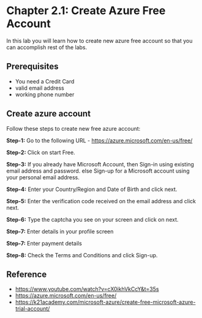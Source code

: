 # Chapter 2.1: Create Azure Free Account

In this lab you will learn how to create new azure free account so that you can accomplish rest of the labs.

## Prerequisites

- You need a Credit Card
- valid email address
- working phone number

## Create azure account

Follow these steps to create new free azure account:


**Step-1:** Go to the following URL - https://azure.microsoft.com/en-us/free/

**Step-2:** Click on start Free.

**Step-3:** If you already have Microsoft Account, then Sign-in using existing email address and password. else Sign-up for a Microsoft account using your personal email address.

**Step-4:** Enter your Country/Region and Date of Birth and click next.

**Step-5:** Enter the verification code received on the email address and click next.

**Step-6:** Type the captcha you see on your screen and click on next.

**Step-7:** Enter details in your profile screen 

**Step-7:** Enter payment details 


**Step-8:** Check the Terms and Conditions and click Sign-up.

## Reference

- https://www.youtube.com/watch?v=cX0ikhVkCcY&t=35s
- https://azure.microsoft.com/en-us/free/
- https://k21academy.com/microsoft-azure/create-free-microsoft-azure-trial-account/